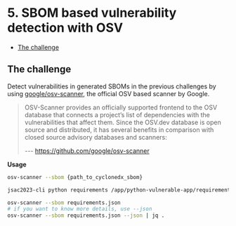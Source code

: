 # 5. SBOM based vulnerability detection with OSV

- [The challenge](#the-challenge)

## The challenge

Detect vulnerabilities in generated SBOMs in the previous challenges by using [google/osv-scanner](https://github.com/google/osv-scanner), the official OSV based scanner by Google.

> OSV-Scanner provides an officially supported frontend to the OSV database that connects a project’s list of dependencies with the vulnerabilities that affect them. Since the OSV.dev database is open source and distributed, it has several benefits in comparison with closed source advisory databases and scanners:
>
> --- https://github.com/google/osv-scanner

**Usage**

```bash
osv-scanner --sbom {path_to_cyclonedx_sbom}
```

```bash
jsac2023-cli python requirements /app/python-vulnerable-app/requirements.txt > requirements.json

osv-scanner --sbom requirements.json
# if you want to know more details, use --json
osv-scanner --sbom requirements.json --json | jq .
```
